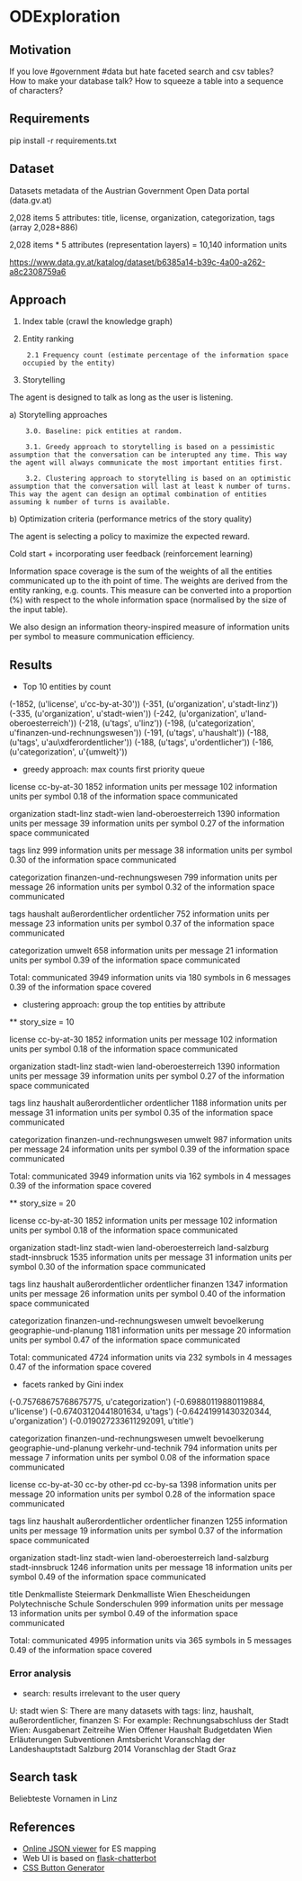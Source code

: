 # ODExploration

## Motivation

If you love #government #data but hate faceted search and csv tables? How to make your database talk? How to squeeze a table into a sequence of characters?

## Requirements

pip install -r requirements.txt


## Dataset

Datasets metadata of the Austrian Government Open Data portal (data.gv.at)

2,028 items
5 attributes: title, license, organization, categorization, tags (array 2,028+886)

2,028 items * 5 attributes (representation layers) = 10,140 information units



https://www.data.gv.at/katalog/dataset/b6385a14-b39c-4a00-a262-a8c2308759a6


## Approach

1. Index table (crawl the knowledge graph)

2. Entity ranking

        2.1 Frequency count (estimate percentage of the information space occupied by the entity)

3. Storytelling

The agent is designed to talk as long as the user is listening.

a) Storytelling approaches

        3.0. Baseline: pick entities at random.
        
        3.1. Greedy approach to storytelling is based on a pessimistic assumption that the conversation can be interupted any time. This way the agent will always communicate the most important entities first.
        
        3.2. Clustering approach to storytelling is based on an optimistic assumption that the conversation will last at least k number of turns. This way the agent can design an optimal combination of entities assuming k number of turns is available.


b) Optimization criteria (performance metrics of the story quality)

The agent is selecting a policy to maximize the expected reward.

Cold start + incorporating user feedback (reinforcement learning)

Information space coverage is the sum of the weights of all the entities communicated up to the ith point of time. The weights are derived from the entity ranking, e.g. counts. This measure can be converted into a proportion (%) with respect to the whole information space (normalised by the size of the input table).

We also design an information theory-inspired measure of information units per symbol to measure communication efficiency.



## Results

* Top 10 entities by count

(-1852, (u'license', u'cc-by-at-30'))
(-351, (u'organization', u'stadt-linz'))
(-335, (u'organization', u'stadt-wien'))
(-242, (u'organization', u'land-oberoesterreich'))
(-218, (u'tags', u'linz'))
(-198, (u'categorization', u'finanzen-und-rechnungswesen'))
(-191, (u'tags', u'haushalt'))
(-188, (u'tags', u'au\xdferordentlicher'))
(-188, (u'tags', u'ordentlicher'))
(-186, (u'categorization', u'{umwelt}'))


* greedy approach: max counts first priority queue

license
cc-by-at-30
    1852 information units per message
    102 information units per symbol
    0.18 of the information space communicated

organization
stadt-linz
stadt-wien
land-oberoesterreich
    1390 information units per message
    39 information units per symbol
    0.27 of the information space communicated

tags
linz
    999 information units per message
    38 information units per symbol
    0.30 of the information space communicated

categorization
finanzen-und-rechnungswesen
    799 information units per message
    26 information units per symbol
    0.32 of the information space communicated

tags
haushalt
außerordentlicher
ordentlicher
    752 information units per message
    23 information units per symbol
    0.37 of the information space communicated

categorization
umwelt
    658 information units per message
    21 information units per symbol
    0.39 of the information space communicated


Total: communicated 3949 information units via 180 symbols in 6 messages
    0.39 of the information space covered


* clustering approach: group the top entities by attribute

** story_size = 10

license
cc-by-at-30
    1852 information units per message
    102 information units per symbol
    0.18 of the information space communicated

organization
stadt-linz
stadt-wien
land-oberoesterreich
    1390 information units per message
    39 information units per symbol
    0.27 of the information space communicated

tags
linz
haushalt
außerordentlicher
ordentlicher
    1188 information units per message
    31 information units per symbol
    0.35 of the information space communicated

categorization
finanzen-und-rechnungswesen
umwelt
    987 information units per message
    24 information units per symbol
    0.39 of the information space communicated


Total: communicated 3949 information units via 162 symbols in 4 messages
    0.39 of the information space covered


** story_size = 20

license
cc-by-at-30
    1852 information units per message
    102 information units per symbol
    0.18 of the information space communicated

organization
stadt-linz
stadt-wien
land-oberoesterreich
land-salzburg
stadt-innsbruck
    1535 information units per message
    31 information units per symbol
    0.30 of the information space communicated

tags
linz
haushalt
außerordentlicher
ordentlicher
finanzen
    1347 information units per message
    26 information units per symbol
    0.40 of the information space communicated

categorization
finanzen-und-rechnungswesen
umwelt
bevoelkerung
geographie-und-planung
    1181 information units per message
    20 information units per symbol
    0.47 of the information space communicated


Total: communicated 4724 information units via 232 symbols in 4 messages
    0.47 of the information space covered

* facets ranked by Gini index


(-0.75768675768675775, u'categorization')
(-0.69880119880119884, u'license')
(-0.67403120441801634, u'tags')
(-0.64241991430320344, u'organization')
(-0.019027233611292091, u'title')


categorization
finanzen-und-rechnungswesen
umwelt
bevoelkerung
geographie-und-planung
verkehr-und-technik
    794 information units per message
    7 information units per symbol
    0.08 of the information space communicated

license
cc-by-at-30
cc-by
other-pd
cc-by-sa
    1398 information units per message
    20 information units per symbol
    0.28 of the information space communicated

tags
linz
haushalt
außerordentlicher
ordentlicher
finanzen
    1255 information units per message
    19 information units per symbol
    0.37 of the information space communicated

organization
stadt-linz
stadt-wien
land-oberoesterreich
land-salzburg
stadt-innsbruck
    1246 information units per message
    18 information units per symbol
    0.49 of the information space communicated

title
Denkmalliste Steiermark
Denkmalliste Wien
Ehescheidungen
Polytechnische Schule
Sonderschulen
    999 information units per message
    13 information units per symbol
    0.49 of the information space communicated


Total: communicated 4995 information units via 365 symbols in 5 messages
    0.49 of the information space covered

### Error analysis

* search: results irrelevant to the user query

U: stadt wien
S: There are many datasets with tags: linz, haushalt, außerordentlicher, finanzen
S: For example:
Rechnungsabschluss der Stadt Wien: Ausgabenart Zeitreihe Wien
Offener Haushalt Budgetdaten Wien
Erläuterungen Subventionen Amtsbericht
Voranschlag der Landeshauptstadt Salzburg 2014
Voranschlag der Stadt Graz


## Search task

Beliebteste Vornamen in Linz


## References

* [Online JSON viewer](http://jsonviewer.stack.hu) for ES mapping
* Web UI is based on [flask-chatterbot](https://github.com/chamkank/flask-chatterbot)
* [CSS Button Generator](http://css3buttongenerator.com)
